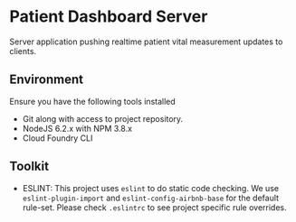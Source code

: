 # Patient Dashboard Server

Server application pushing realtime patient vital measurement updates to clients.

## Environment

Ensure you have the following tools installed

- Git along with access to project repository.
- NodeJS 6.2.x with NPM 3.8.x
- Cloud Foundry CLI

## Toolkit

- ESLINT: This project uses `eslint` to do static code checking. We use `eslint-plugin-import` and `eslint-config-airbnb-base` for the default rule-set. Please check `.eslintrc` to see project specific rule overrides.
